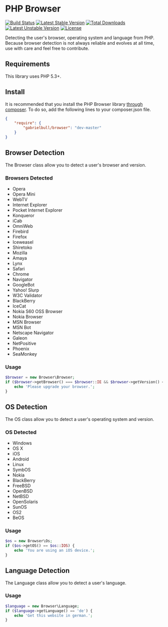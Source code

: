 PHP Browser
===========

[![Build Status](https://travis-ci.org/gabrielbull/php-browser.svg)](https://travis-ci.org/gabrielbull/php-browser)
[![Latest Stable Version](https://poser.pugx.org/gabrielbull/browser/v/stable.png)](https://packagist.org/packages/gabrielbull/browser)
[![Total Downloads](https://poser.pugx.org/gabrielbull/browser/downloads.png)](https://packagist.org/packages/gabrielbull/browser)
[![Latest Unstable Version](https://poser.pugx.org/gabrielbull/browser/v/unstable.png)](https://packagist.org/packages/gabrielbull/browser)
[![License](https://poser.pugx.org/gabrielbull/browser/license.png)](https://packagist.org/packages/gabrielbull/browser)

Detecting the user's browser, operating system and language from PHP. Because browser detection is not always reliable and evolves at all time, use with care and feel free to contribute.

## Requirements

This library uses PHP 5.3+.

## Install

It is recommended that you install the PHP Browser library [through composer](http://getcomposer.org). To do so, add the following lines to your composer.json file.

```JSON
{
    "require": {
        "gabrielbull/browser": "dev-master"
    }
}
```

## Browser Detection

The Browser class allow you to detect a user's browser and version.

### Browsers Detected

 * Opera
 * Opera Mini
 * WebTV
 * Internet Explorer
 * Pocket Internet Explorer
 * Konqueror
 * iCab
 * OmniWeb
 * Firebird
 * Firefox
 * Iceweasel
 * Shiretoko
 * Mozilla
 * Amaya
 * Lynx
 * Safari
 * Chrome
 * Navigator
 * GoogleBot
 * Yahoo! Slurp
 * W3C Validator
 * BlackBerry
 * IceCat
 * Nokia S60 OSS Browser
 * Nokia Browser
 * MSN Browser
 * MSN Bot
 * Netscape Navigator
 * Galeon
 * NetPositive
 * Phoenix
 * SeaMonkey

### Usage

```php
$browser = new Browser\Browser;
if ($browser->getBrowser() === $browser::IE && $browser->getVersion() < 8) {
	echo 'Please upgrade your browser.';
}
```

## OS Detection

The OS class allow you to detect a user's operating system and version.

### OS Detected

 * Windows
 * OS X
 * iOS
 * Android
 * Linux
 * SymbOS
 * Nokia
 * BlackBerry
 * FreeBSD
 * OpenBSD
 * NetBSD
 * OpenSolaris
 * SunOS
 * OS2
 * BeOS

### Usage

```php
$os = new Browser\Os;
if ($os->getOS() == $os::IOS) {
	echo 'You are using an iOS device.';
}
```

## Language Detection

The Language class allow you to detect a user's language.

### Usage

```php
$language = new Browser\Language;
if ($language->getLanguage() == 'de') {
	echo 'Get this website in german.';
}
```
